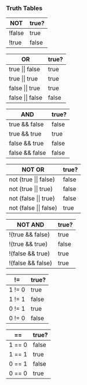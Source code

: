 ### Truth Tables

NOT	| true?
---|---
!false	| true
!true	| false

OR	|true?
---|---
true \|\| false	|true
true \|\| true	|true
false \|\| true	|true
false \|\| false	|false

AND	|true?
---|---
true && false	|false
true && true	|true
false && true	|false
false && false	|false

NOT OR	|true?
---|---
not (true \|\| false)	|false
not (true \|\| true)	|false
not (false \|\| true)	|false
not (false \|\| false)	|true

NOT AND	|true?
---|---
!(true && false)	|true
!(true && true)	|false
!(false && true)	|true
!(false && false)	|true

!=	|true?
---|---
1 != 0	|true
1 != 1	|false
0 != 1	|true
0 != 0	|false

==	|true?
---|---
1 == 0	|false
1 == 1	|true
0 == 1	|false
0 == 0	|true
